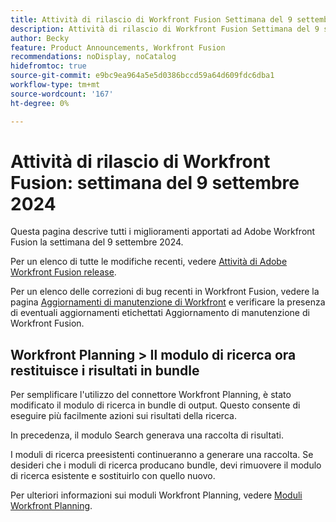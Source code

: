 ```yaml
---
title: Attività di rilascio di Workfront Fusion Settimana del 9 settembre 2024
description: Attività di rilascio di Workfront Fusion Settimana del 9 settembre 2024
author: Becky
feature: Product Announcements, Workfront Fusion
recommendations: noDisplay, noCatalog
hidefromtoc: true
source-git-commit: e9bc9ea964a5e5d0386bccd59a64d609fdc6dba1
workflow-type: tm+mt
source-wordcount: '167'
ht-degree: 0%

---
```


# Attività di rilascio di Workfront Fusion: settimana del 9 settembre 2024

Questa pagina descrive tutti i miglioramenti apportati ad Adobe Workfront Fusion la settimana del 9 settembre 2024.

Per un elenco di tutte le modifiche recenti, vedere [Attività di Adobe Workfront Fusion release](../../../product-announcements/product-releases/fusion-release-activity/fusion-release-activity.md).

Per un elenco delle correzioni di bug recenti in Workfront Fusion, vedere la pagina [Aggiornamenti di manutenzione di Workfront](https://experienceleague.adobe.com/docs/workfront-known-issues/releases/current-updates.html) e verificare la presenza di eventuali aggiornamenti etichettati Aggiornamento di manutenzione di Workfront Fusion.

## Workfront Planning > Il modulo di ricerca ora restituisce i risultati in bundle

Per semplificare l&#39;utilizzo del connettore Workfront Planning, è stato modificato il modulo di ricerca in bundle di output. Questo consente di eseguire più facilmente azioni sui risultati della ricerca.

In precedenza, il modulo Search generava una raccolta di risultati.

I moduli di ricerca preesistenti continueranno a generare una raccolta. Se desideri che i moduli di ricerca producano bundle, devi rimuovere il modulo di ricerca esistente e sostituirlo con quello nuovo.

Per ulteriori informazioni sui moduli Workfront Planning, vedere [Moduli Workfront Planning](/help/quicksilver/workfront-fusion/apps-and-their-modules/workfront-planning-modules.md).